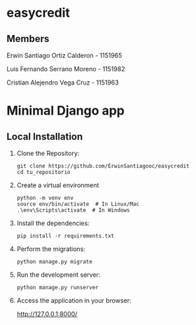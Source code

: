 # easycredit

## Members

Erwin Santiago Ortiz Calderon - 1151965

Luis Fernando Serrano Moreno  - 1151982

Cristian Alejendro Vega Cruz  - 1151963

# Minimal Django app

## Local Installation

1. Clone the Repository:

    ```
    git clone https://github.com/ErwinSantiagooc/easycredit
    cd tu_repositorio

2. Create a virtual environment

    ```
    python -m venv env
    source env/bin/activate  # In Linux/Mac
    .\env\Scripts\activate  # In Windows

3. Install the dependencies:

    ```
    pip install -r requirements.txt

4. Perform the migrations:

    ```
    python manage.py migrate

5. Run the development server:

    ```
    python manage.py runserver

6. Access the application in your browser:


    http://127.0.0.1:8000/